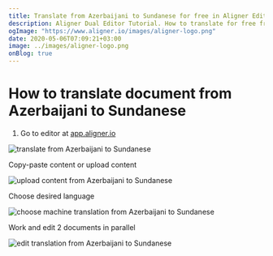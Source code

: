 ```yaml
---
title: Translate from Azerbaijani to Sundanese for free in Aligner Editor
description: Aligner Dual Editor Tutorial. How to translate for free from Azerbaijani to Sundanese. Aligner is multilingual document management platform. 
ogImage: "https://www.aligner.io/images/aligner-logo.png"
date: 2020-05-06T07:09:21+03:00
image: ../images/aligner-logo.png
onBlog: true
---
```


# How to translate document from Azerbaijani to Sundanese

1. Go to editor at [app.aligner.io](https://app.aligner.io "Aligner App web page")

![translate from Azerbaijani to Sundanese](../aligner-blank-editor.png "translate from Azerbaijani to Sundanese")

Copy-paste content or upload content

![upload content from Azerbaijani to Sundanese](../aligner-uploaded-document.png "upload content from Azerbaijani to Sundanese")

Choose desired language

![choose machine translation from Azerbaijani to Sundanese](../aligner-language-dropdown.png "choose machine translation from Azerbaijani to Sundanese")

Work and edit 2 documents in parallel

![edit translation from Azerbaijani to Sundanese](../aligner-double-sitded-editor.png "edit translation from Azerbaijani to Sundanese")

